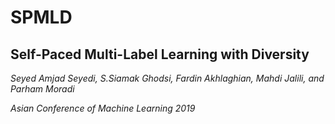 # SPMLD

  ## Self-Paced Multi-Label Learning with Diversity
  
  *Seyed Amjad Seyedi, S.Siamak Ghodsi, Fardin Akhlaghian, Mahdi Jalili, and Parham Moradi*
  
  *Asian Conference of Machine Learning 2019*
